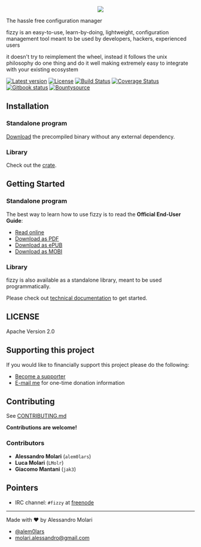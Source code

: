 <div style="text-align:center"><img src ="https://raw.githubusercontent.com/alem0lars/fizzy/develop/data/logo.svg" /></div>

The hassle free configuration manager

fizzy is an easy-to-use, learn-by-doing, lightweight, configuration management tool meant to be used by developers, hackers, experienced users

it doesn't try to reimplement the wheel, instead it follows the unix philosophy do one thing and do it well making extremely easy to integrate with your existing ecosystem

[![Latest version](https://img.shields.io/crates/v/abort_on_panic.svg)][crate]
[![License][license_image]][license_link]
[![Build Status][travis_status_image]][travis_status_link]
[![Coverage Status][coveralls_status_image]][coveralls_status_link]
[![Gitbook status][gitbook_status_image]][gitbook_status_link]
[![Bountysource][bountysource_image]][bountysource_link]

## Installation

### Standalone program

[Download][release_latest] the precompiled binary without any external
dependency.

### Library

Check out the [crate][crate].

## Getting Started

### Standalone program

The best way to learn how to use fizzy is to read the
**Official End-User Guide**:

* [Read online][read_end_user_guide]
* [Download as PDF][download_pdf_end_user_guide]
* [Download as ePUB][download_epub_end_user_guide]
* [Download as MOBI][download_mobi_end_user_guide]

### Library

fizzy is also available as a standalone library, meant to be used 
programmatically.

Please check out [technical documentation][technical_documentation] to get
started.

## LICENSE

Apache Version 2.0

## Supporting this project

If you would like to financially support this project please do the following:

* [Become a supporter](https://www.bountysource.com/teams/fizzy)
* [E-mail me](mailto:molari.alessandro@gmail.com) for one-time donation information

## Contributing

See [CONTRIBUTING.md][contributing]

**Contributions are welcome!**

### Contributors

* **Alessandro Molari** (`alem0lars`)
* **Luca Molari** (`LMolr`)
* **Giacomo Mantani** (`jak3`)

## Pointers

* IRC channel: `#fizzy` at [freenode][irc]

----

Made with ♥ by Alessandro Molari

* [@alem0lars][twitter]
* [molari.alessandro@gmail.com][send_email]

<!-- Link declarations -->

[twitter]:    https://twitter.com/alem0lars
[send_email]: mailto:molari.alessandro@gmail.com
[irc]:        https://webchat.freenode.net/?channels=fizzy

[technical_documentation]: https://docs.rs/fizzy/3.0.0
[contributing]: ./CONTRIBUTING.md

[release_latest]: https://github.com/alem0lars/fizzy/releases/latest
[crate]:          https://crates.io/crates/fizzy

[read_end_user_guide]:          https://www.gitbook.com/read/book/alem0lars/fizzy
[download_pdf_end_user_guide]:  https://www.gitbook.com/download/pdf/book/alem0lars/fizzy
[download_epub_end_user_guide]: https://www.gitbook.com/download/epub/book/alem0lars/fizzy
[download_mobi_end_user_guide]: https://www.gitbook.com/download/mobi/book/alem0lars/fizzy

[license_image]: https://img.shields.io/github/license/alem0lars/fizzy.svg
[license_link]:  ./LICENSE

[bountysource_image]: https://img.shields.io/bountysource/team/fizzy/activity.svg
[bountysource_link]:  https://www.bountysource.com/teams/fizzy

[gitbook_status_image]: https://www.gitbook.com/button/status/book/alem0lars/fizzy
[gitbook_status_link]:  https://www.gitbook.io/book/alem0lars/fizzy/activity

[travis_status_image]: https://travis-ci.org/alem0lars/fizzy.svg?branch=develop
[travis_status_link]:  https://travis-ci.org/alem0lars/fizzy

[coveralls_status_image]: https://coveralls.io/repos/github/alem0lars/fizzy/badge.svg?branch=develop
[coveralls_status_link]:  https://coveralls.io/github/alem0lars/fizzy?branch=develop
